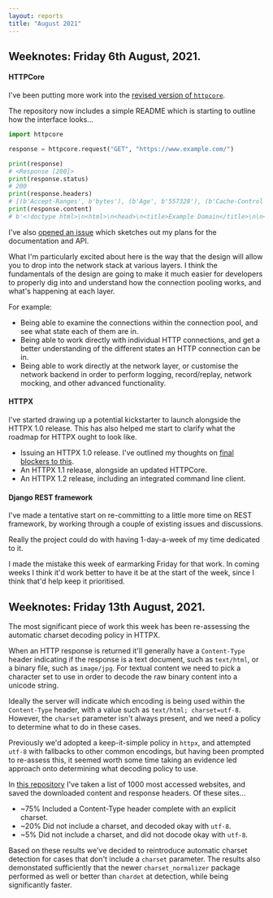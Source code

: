 ```yaml
---
layout: reports
title: "August 2021"
---
```


## Weeknotes: Friday 6th August, 2021.

#### HTTPCore

I've been putting more work into the [revised version of `httpcore`][0].

The repository now includes a simple README which is starting to outline how the interface looks...

```python
import httpcore

response = httpcore.request("GET", "https://www.example.com/")

print(response)
# <Response [200]>
print(response.status)
# 200
print(response.headers)
# [(b'Accept-Ranges', b'bytes'), (b'Age', b'557328'), (b'Cache-Control', b'max-age=604800'), ...]
print(response.content)
# b'<!doctype html>\n<html>\n<head>\n<title>Example Domain</title>\n\n<meta charset="utf-8"/>\n ...'
```

I've also [opened an issue][1] which sketches out my plans for the documentation and API.

What I'm particularly excited about here is the way that the design will allow you to drop into the network stack at various layers. I think the fundamentals of the design are going to make it much easier for developers to properly dig into and understand how the connection pooling works, and what's happening at each layer.

For example:

* Being able to examine the connections within the connection pool, and see what state each of them are in.
* Being able to work directly with individual HTTP connections, and get a better understanding of the different states an HTTP connection can be in.
* Being able to work directly at the network layer, or customise the network backend in order to perform logging, record/replay, network mocking, and other advanced functionality.

#### HTTPX

I've started drawing up a potential kickstarter to launch alongside the HTTPX 1.0 release. This has also helped me start to clarify what the roadmap for HTTPX ought to look like.

* Issuing an HTTPX 1.0 release. I've outlined my thoughts on [final blockers to this][2].
* An HTTPX 1.1 release, alongside an updated HTTPCore.
* An HTTPX 1.2 release, including an integrated command line client.

#### Django REST framework

I've made a tentative start on re-committing to a little more time on REST framework, by working through a couple of existing issues and discussions.

Really the project could do with having 1-day-a-week of my time dedicated to it.

I made the mistake this week of earmarking Friday for that work. In coming weeks I think it'd work better to have it be at the start of the week, since I think that'd help keep it prioritised.

[0]: https://github.com/tomchristie/httpcore-the-directors-cut
[1]: https://github.com/tomchristie/httpcore-the-directors-cut/issues/3
[2]: https://github.com/encode/httpx/issues/947#issuecomment-893576096

## Weeknotes: Friday 13th August, 2021.

The most significant piece of work this week has been re-assessing the automatic charset decoding policy in HTTPX.

When an HTTP response is returned it'll generally have a `Content-Type` header indicating if the response is a text document, such as `text/html`, or a binary file, such as `image/jpg`. For textual content we need to pick a character set to use in order to decode the raw binary content into a unicode string.

Ideally the server will indicate which encoding is being used within the `Content-Type` header, with a value such as `text/html; charset=utf-8`.
However, the `charset` parameter isn't always present, and we need a policy to determine what to do in these cases.

Previously we'd adopted a keep-it-simple policy in `httpx`, and attempted `utf-8` with fallbacks to other common encodings, but having been prompted to re-assess this, it seemed worth some time taking an evidence led approach onto determining what decoding policy to use.

In [this repository](https://github.com/tomchristie/top-1000) I've taken a list of 1000 most accessed websites, and saved the downloaded content and response headers. Of these sites...

* ~75% Included a Content-Type header complete with an explicit charset.
* ~20% Did not include a charset, and decoded okay with `utf-8`.
* ~5% Did not include a charset, and did not docode okay with `utf-8`.

Based on these results we've decided to reintroduce automatic charset detection for cases that don't include a `charset` parameter. The results also demonstated sufficiently that the newer `charset_normalizer` package performed as well or better than `chardet` at detection, while being significantly faster.
